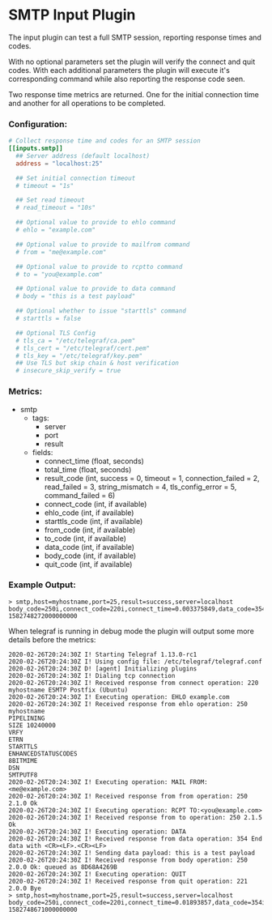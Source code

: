 # SMTP Input Plugin

The input plugin can test a full SMTP session, reporting response times and codes.

With no optional parameters set the plugin will verify the connect and quit codes.  With each additional parameters the plugin will execute it's corresponding command while also reporting the response code seen.

Two response time metrics are returned.  One for the initial connection time and another for all operations to be completed.

### Configuration:

```toml
# Collect response time and codes for an SMTP session
[[inputs.smtp]]
  ## Server address (default localhost)
  address = "localhost:25"

  ## Set initial connection timeout
  # timeout = "1s"

  ## Set read timeout
  # read_timeout = "10s"

  ## Optional value to provide to ehlo command
  # ehlo = "example.com"

  ## Optional value to provide to mailfrom command
  # from = "me@example.com"

  ## Optional value to provide to rcptto command
  # to = "you@example.com"

  ## Optional value to provide to data command
  # body = "this is a test payload"

  ## Optional whether to issue "starttls" command
  # starttls = false

  ## Optional TLS Config
  # tls_ca = "/etc/telegraf/ca.pem"
  # tls_cert = "/etc/telegraf/cert.pem"
  # tls_key = "/etc/telegraf/key.pem"
  ## Use TLS but skip chain & host verification
  # insecure_skip_verify = true
```

### Metrics:

- smtp
  - tags:
    - server
    - port
    - result
  - fields:
    - connect_time (float, seconds)
    - total_time (float, seconds)
    - result_code (int, success = 0, timeout = 1, connection_failed = 2, read_failed = 3, string_mismatch = 4, tls_config_error = 5, command_failed = 6)
    - connect_code (int, if available)
    - ehlo_code (int, if available)
    - starttls_code (int, if available)
    - from_code (int, if available)
    - to_code (int, if available)
    - data_code (int, if available)
    - body_code (int, if available)
    - quit_code (int, if available)

### Example Output:

```
> smtp,host=myhostname,port=25,result=success,server=localhost body_code=250i,connect_code=220i,connect_time=0.003375849,data_code=354i,ehlo_code=250i,from_code=250i,quit_code=221i,result_code=0i,to_code=250i,total_time=0.01299625 1582748272000000000
```

When telegraf is running in debug mode the plugin will output some more details before the metrics:

```
2020-02-26T20:24:30Z I! Starting Telegraf 1.13.0-rc1
2020-02-26T20:24:30Z I! Using config file: /etc/telegraf/telegraf.conf
2020-02-26T20:24:30Z D! [agent] Initializing plugins
2020-02-26T20:24:30Z I! Dialing tcp connection
2020-02-26T20:24:30Z I! Received response from connect operation: 220 myhostname ESMTP Postfix (Ubuntu)
2020-02-26T20:24:30Z I! Executing operation: EHLO example.com
2020-02-26T20:24:30Z I! Received response from ehlo operation: 250 myhostname
PIPELINING
SIZE 10240000
VRFY
ETRN
STARTTLS
ENHANCEDSTATUSCODES
8BITMIME
DSN
SMTPUTF8
2020-02-26T20:24:30Z I! Executing operation: MAIL FROM:<me@example.com>
2020-02-26T20:24:30Z I! Received response from from operation: 250 2.1.0 Ok
2020-02-26T20:24:30Z I! Executing operation: RCPT TO:<you@example.com>
2020-02-26T20:24:30Z I! Received response from to operation: 250 2.1.5 Ok
2020-02-26T20:24:30Z I! Executing operation: DATA
2020-02-26T20:24:30Z I! Received response from data operation: 354 End data with <CR><LF>.<CR><LF>
2020-02-26T20:24:30Z I! Sending data payload: this is a test payload
2020-02-26T20:24:30Z I! Received response from body operation: 250 2.0.0 Ok: queued as 8D68A4269B
2020-02-26T20:24:30Z I! Executing operation: QUIT
2020-02-26T20:24:30Z I! Received response from quit operation: 221 2.0.0 Bye
> smtp,host=myhostname,port=25,result=success,server=localhost body_code=250i,connect_code=220i,connect_time=0.01893857,data_code=354i,ehlo_code=250i,from_code=250i,quit_code=221i,result_code=0i,to_code=250i,total_time=0.03669411 1582748671000000000
```